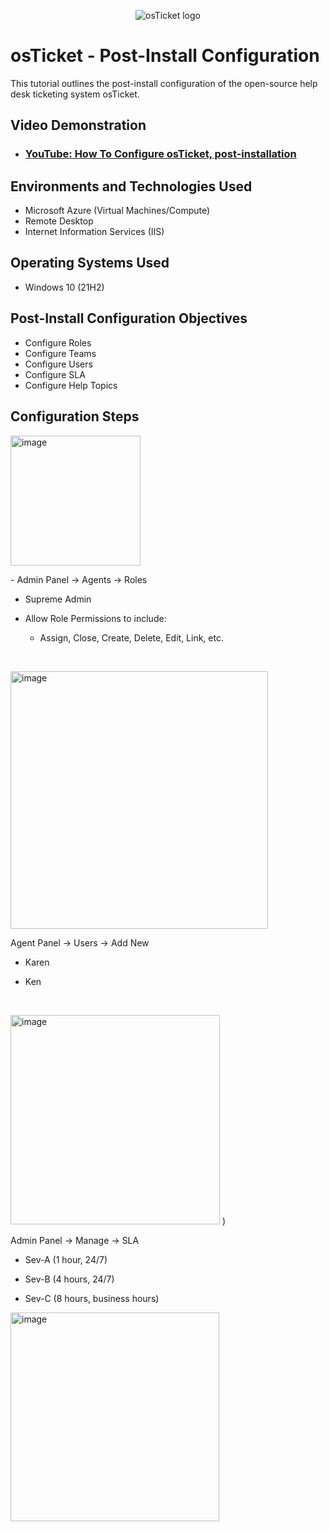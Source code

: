 <p align="center">
<img src="https://i.imgur.com/Clzj7Xs.png" alt="osTicket logo"/>
</p>

<h1>osTicket - Post-Install Configuration</h1>
This tutorial outlines the post-install configuration of the open-source help desk ticketing system osTicket.<br />


<h2>Video Demonstration</h2>

- ### [YouTube: How To Configure osTicket, post-installation](https://www.youtube.com)

<h2>Environments and Technologies Used</h2>

- Microsoft Azure (Virtual Machines/Compute)
- Remote Desktop
- Internet Information Services (IIS)

<h2>Operating Systems Used </h2>

- Windows 10</b> (21H2)

<h2>Post-Install Configuration Objectives</h2>

- Configure Roles
- Configure Teams
- Configure Users
- Configure SLA
- Configure Help Topics

<h2>Configuration Steps</h2>

<p>
<img width="208" alt="image" src="https://github.com/jckjr21/post-install-config/assets/142818746/7c172cdd-604c-4e12-88b1-03eac8d71827">


</p>
<p>
- Admin Panel -> Agents -> Roles
  
- Supreme Admin

- Allow Role Permissions to include:
   - Assign, Close, Create, Delete, Edit, Link, etc.

</p>
<br />

<p>
<img width="412" alt="image" src="https://github.com/jckjr21/post-install-config/assets/142818746/26f40559-7746-41f3-b3de-401b88b1c6e6">

</p>
<p>
Agent Panel -> Users -> Add New
  
 - Karen
   
  - Ken

</p>
<br />

<p>
<img width="335" alt="image" src="https://github.com/jckjr21/post-install-config/assets/142818746/101a04b7-2619-4b26-bd73-50d7a57329fc">
)

</p>
<p>
Admin Panel -> Manage -> SLA
  

  - Sev-A (1 hour, 24/7)


  - Sev-B (4 hours, 24/7)


  - Sev-C (8 hours, business hours)

</p>
<img width="334" alt="image" src="https://github.com/jckjr21/post-install-config/assets/142818746/a5c2449e-f56f-4b90-9934-1620fdf6d129">

<br />
